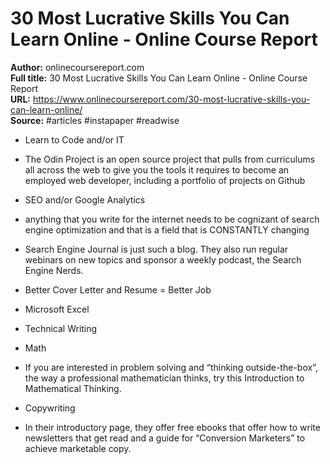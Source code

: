 # 30 Most Lucrative Skills You Can Learn Online - Online Course Report

**Author:** onlinecoursereport.com  
**Full title:** 30 Most Lucrative Skills You Can Learn Online - Online Course Report  
**URL:** https://www.onlinecoursereport.com/30-most-lucrative-skills-you-can-learn-online/  
**Source:** #articles #instapaper #readwise

- Learn to Code and/or IT 
   
- The Odin Project is an open source project that pulls from curriculums all across the web to give you the tools it requires to become an employed web developer, including a portfolio of projects on Github 
   
- SEO and/or Google Analytics 
   
- anything that you write for the internet needs to be cognizant of search engine optimization and that is a field that is CONSTANTLY changing 
   
- Search Engine Journal is just such a blog. They also run regular webinars on new topics and sponsor a weekly podcast, the Search Engine Nerds. 
   
- Better Cover Letter and Resume = Better Job 
   
- Microsoft Excel 
   
- Technical Writing 
   
- Math 
   
- If you are interested in problem solving and “thinking outside-the-box”, the way a professional mathematician thinks, try this Introduction to Mathematical Thinking. 
   
- Copywriting 
   
- In their introductory page, they offer free ebooks that offer how to write newsletters that get read and a guide for “Conversion Marketers” to achieve marketable copy. 
   

